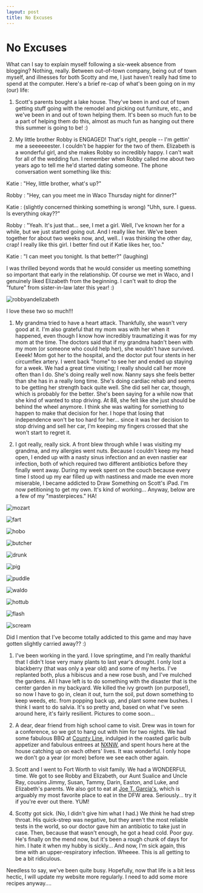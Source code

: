 ```yaml
---
layout: post
title: No Excuses
---
```


No Excuses
===================
What can I say to explain myself following a six-week absence from blogging? Nothing, really. Between out-of-town company, being out of town myself, and illnesses for both Scotty and me, I just haven't really had time to 
spend at the computer. Here's a brief re-cap of what's been going on in my (our) life:

1. Scott's parents bought a lake house. They've been in and out of town getting stuff going with the remodel and picking out furniture, etc., and we've been in and out of town helping them. It's been so much fun to be a part 
of helping them do this, almost as much fun as hanging out there this summer is going to be! :)

1. My little brother Robby is ENGAGED! That's right, people -- I'm gettin' me a seeeeeester. I couldn't be happier for the two of them. Elizabeth is a wonderful girl, and she makes Robby so incredibly happy. I can't wait for 
all of the wedding fun. I remember when Robby called me about two years ago to tell me he'd started dating someone. The phone conversation went something like this:

Katie
: "Hey, little brother, what's up?"

Robby 
: "Hey, can you meet me in Waco Thursday night for dinner?"

Katie
: (slightly concerned thinking something is wrong) "Uhh, sure. I guess. Is everything okay??"

Robby
: "Yeah. It's just that... see, I met a girl. Well, I've known her for a while, but we just started going out. And I really like her. We've been together for about two weeks now, and, well.. I was thinking the other day, crap! I really like this girl. I better find out if Katie likes her, 
too."

Katie
: "I can meet you tonight. Is that better?" (laughing)

I was thrilled beyond words that he would consider us meeting something so important that early in the relationship. Of course we met in Waco, and I genuinely liked Elizabeth from the beginning. I can't wait to drop the 
"future" from sister-in-law later this year! :) 

![robbyandelizabeth](http://i1230.photobucket.com/albums/ee481/ptkatz/Blog%20Pictures/IMG_0102.jpg)

I love these two so much!!!

1. My grandma tried to have a heart attack. Thankfully, she wasn't very good at it. I'm also grateful that my mom was with her when it happened, even though I know how incredibly traumatizing it was for my mom at the time. The doctors 
said that if my grandma hadn't been with my mom (or someone who could help her), she wouldn't have survived. Eeeek! Mom got her to the hospital, and the doctor put four stents in her circumflex artery. I went back "home" to 
see her and ended up staying for a week. We had a great time visiting; I really should call her more often than I do. She's doing really well now. Nanny says she feels better than she has in a really long time. She's doing 
cardiac rehab and seems to be getting her strength back quite well. She did sell her car, though, which is probably for the better. She's been saying for a while now that she kind of wanted to stop driving. At 88, she felt 
like she just should be behind the wheel anymore. I think she was waiting for something to happen to make that decision for her. I hope that losing that independence won't be too hard for her... since it was her decision to 
stop driving and sell her car, I'm keeping my fingers crossed that she won't start to regret it. 

1. I got really, really sick. A front blew through while I was visiting my grandma, and my allergies went nuts. Because I couldn't keep my head open, I ended up with a nasty sinus infection and an even nastier ear infection, 
both of which required two different antibiotics before they finally went away. During my week spent on the couch because every time I stood up my ear filled up with nastiness and made me even more miserable, I became 
addicted to Draw Something on Scott's iPad. I'm now petitioning to get my own. It's kind of working... Anyway, below are a few of my "masterpieces." HA!

![mozart](http://i1230.photobucket.com/albums/ee481/ptkatz/Blog%20Pictures/IMG_0002.jpg)

![fart](http://i1230.photobucket.com/albums/ee481/ptkatz/Blog%20Pictures/IMG_0011.jpg)

![hobo](http://i1230.photobucket.com/albums/ee481/ptkatz/Blog%20Pictures/IMG_0012.jpg)

![butcher](http://i1230.photobucket.com/albums/ee481/ptkatz/Blog%20Pictures/IMG_0018.jpg)

![drunk](http://i1230.photobucket.com/albums/ee481/ptkatz/Blog%20Pictures/IMG_0019.jpg)

![pig](http://i1230.photobucket.com/albums/ee481/ptkatz/Blog%20Pictures/IMG_0023.jpg)

![puddle](http://i1230.photobucket.com/albums/ee481/ptkatz/Blog%20Pictures/IMG_0024.jpg)

![waldo](http://i1230.photobucket.com/albums/ee481/ptkatz/Blog%20Pictures/IMG_0027.jpg)

![hottub](http://i1230.photobucket.com/albums/ee481/ptkatz/Blog%20Pictures/IMG_0031.jpg)

![flash](http://i1230.photobucket.com/albums/ee481/ptkatz/Blog%20Pictures/IMG_0032.jpg)

![scream](http://i1230.photobucket.com/albums/ee481/ptkatz/Blog%20Pictures/IMG_0034.jpg)

Did I mention that I've become totally addicted to this game and may have gotten slightly carried away?? :)

1. I've been working in the yard. I love springtime, and I'm really thankful that I didn't lose very many plants to last year's drought. I only lost a blackberry (that was only a year old) and some of my herbs. I've replanted 
both, plus a hibiscus and a new rose bush, and I've mulched the gardens. All I have left is to do something with the disaster that is the center garden in my backyard. We killed the ivy growth (on purpose!), so now I have 
to go in, clean it out, turn the soil, put down something to keep weeds, etc. from popping back up, and plant some new bushes. I think I want to do salvia. It's so pretty and, based on what I've seen around here, it's fairly 
resilient. Pictures to come soon...

1. A dear, dear friend from high school came to visit. Drew was in town for a conference, so we got to hang out with him for two nights. We had some fabulous BBQ at [County Line](http://www.countyline.com/), indulged in the roasted garlic bulb appetizer 
and fabulous entrees at [NXNW](http://nxnwbrew.com/), and spent hours here at the house catching up on each others' lives. It was wonderful. I only hope we don't go a year (or more) before we see each other again. 

1. Scott and I went to Fort Worth to visit family. We had a WONDERFUL time. We got to see Robby and Elizabeth, our Aunt Sualice and Uncle Ray, cousins Jimmy, Susan, Tammy, Darin, Easton, and Luke, and Elizabeth's parents. 
We also got to eat at [Joe T. Garcia's](http://joets.com/), which is arguably my most favorite place to eat in the DFW area. Seriously... try it if you're ever out there. YUM!

1. Scotty got sick. (No, I didn't give him what I had.) We *think* he had strep throat. His quick-strep was negative, but they aren't the most reliable tests in the world, so our doctor gave him an antibiotic to take just in case. 
Then, because that wasn't enough, he got a head cold. Poor guy. He's finally on the mend now, but it's been a rough chunk of days for him. I hate it when my hubby is sickly... And now, I'm sick again, this time with an upper-respiratory infection. Wheeee. This 
is all getting to be a bit ridiculous. 

Needless to say, we've been quite busy. Hopefully, now that life is a bit less hectic, I will update my website more regularly. I need to add some more recipes anyway....

